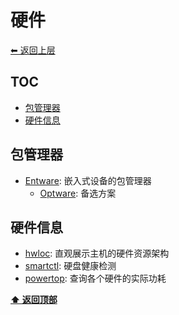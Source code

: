 <a name="top"></a>
# 硬件

[⬅︎ 返回上层](../#硬件)

## TOC

<!-- MarkdownTOC GFM -->

- [包管理器](#包管理器)
- [硬件信息](#硬件信息)

<!-- /MarkdownTOC -->

## 包管理器

- [Entware](https://github.com/Entware/Entware): 嵌入式设备的包管理器
  - [Optware](https://github.com/Optware/Optware-ng): 备选方案

## 硬件信息

- [hwloc](https://github.com/open-mpi/hwloc): 直观展示主机的硬件资源架构
- [smartctl](https://www.smartmontools.org/): 硬盘健康检测
- [powertop](https://github.com/fenrus75/powertop): 查询各个硬件的实际功耗

**[⬆ 返回顶部](#top)**
